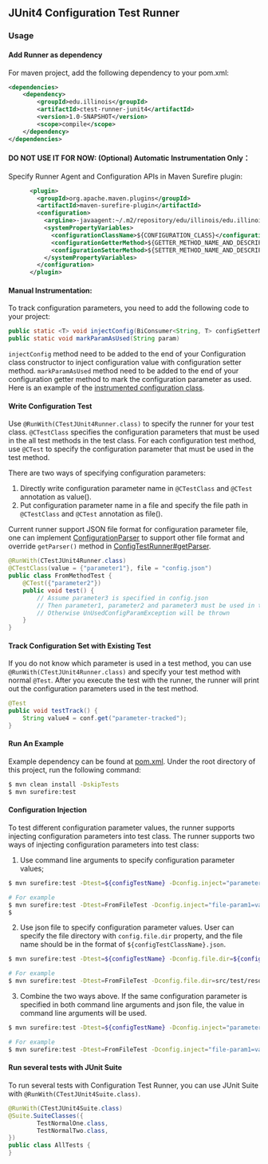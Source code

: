 ## JUnit4 Configuration Test Runner

### Usage

#### Add Runner as dependency 
For maven project, add the following dependency to your pom.xml:
```xml
<dependencies>
    <dependency>
        <groupId>edu.illinois</groupId>
        <artifactId>ctest-runner-junit4</artifactId>
        <version>1.0-SNAPSHOT</version>
        <scope>compile</scope>
    </dependency>
</dependencies>
```

#### DO NOT USE IT FOR NOW: (Optional) Automatic Instrumentation Only：
Specify Runner Agent and Configuration APIs in Maven Surefire plugin:
```xml
      <plugin>
        <groupId>org.apache.maven.plugins</groupId>
        <artifactId>maven-surefire-plugin</artifactId>
        <configuration>
          <argLine>-javaagent:~/.m2/repository/edu/illinois/edu.illinois.CTestRunner/1.0-SNAPSHOT/edu.illinois.CTestRunner-1.0-SNAPSHOT.jar</argLine>
          <systemPropertyVariables>
            <configurationClassName>${CONFIGURATION_CLASS}</configurationClassName>
            <configurationGetterMethod>${GETTER_METHOD_NAME_AND_DESCRIPTOR}</configurationGetterMethod>
            <configurationSetterMethod>${SETTER_METHOD_NAME_AND_DESCRIPTOR}</configurationSetterMethod>
          </systemPropertyVariables>
        </configuration>
      </plugin>
```

#### Manual Instrumentation:
To track configuration parameters, you need to add the following code to your project:
```java
public static <T> void injectConfig(BiConsumer<String, T> configSetterMethod) throws IOException
public static void markParamAsUsed(String param)
```
`injectConfig` method need to be added to the end of your Configuration class constructor to inject configuration value 
with configuration setter method. `markParamAsUsed` method need to be added to the end of your configuration getter method
to mark the configuration parameter as used.
Here is an example of the [instrumented configuration class](junit4-runner/src/test/java/Configuration.java).

#### Write Configuration Test
Use `@RunWith(CTestJUnit4Runner.class)` to specify the runner for your test class.
`@CTestClass` specifies the configuration parameters that must be used in the all test methods in the test class.
For each configuration test method, use `@CTest` to specify the configuration parameter that must be used in the test method.

There are two ways of specifying configuration parameters:
1. Directly write configuration parameter name in `@CTestClass` and `@CTest` annotation as value().
2. Put configuration parameter name in a file and specify the file path in `@CTestClass` and `@CTest` annotation as file().

Current runner support JSON file format for configuration parameter file, 
one can implement [ConfigurationParser](junit4-runner/src/main/java/edu/illinois/parser/ConfigurationParser.java) to support 
other file format and override `getParser()` method in [ConfigTestRunner#getParser](junit4-runner/src/main/java/edu/illinois/ConfigTestRunner.java).

```java
@RunWith(CTestJUnit4Runner.class)
@CTestClass(value = {"parameter1"}, file = "config.json")
public class FromMethodTest {
    @CTest({"parameter2"})
    public void test() {
        // Assume parameter3 is specified in config.json
        // Then parameter1, parameter2 and parameter3 must be used in this test method
        // Otherwise UnUsedConfigParamException will be thrown
    }
}
```

#### Track Configuration Set with Existing Test
If you do not know which parameter is used in a test method, you can use `@RunWith(CTestJUnit4Runner.class)` and specify
your test method with normal `@Test`.
After you execute the test with the runner, the runner will print out the configuration parameters used in the test method.
```java
@Test
public void testTrack() {
    String value4 = conf.get("parameter-tracked");
}
```

#### Run An Example
Example dependency can be found at [pom.xml](pom.xml).
Under the root directory of this project, run the following command:
```bash
$ mvn clean install -DskipTests
$ mvn surefire:test
```


#### Configuration Injection
To test different configuration parameter values, the runner supports injecting configuration parameters into test class.
The runner supports two ways of injecting configuration parameters into test class:
1. Use command line arguments to specify configuration parameter values;
```bash
$ mvn surefire:test -Dtest=${configTestName} -Dconfig.inject="parameter1=value1,parameter2=value2..."

# For example
$ mvn surefire:test -Dtest=FromFileTest -Dconfig.inject="file-param1=value1,file-param2=value2"
$ 
```

2. Use json file to specify configuration parameter values. User can specify the file directory with `config.file.dir` property, and the file name should be in the format of `${configTestClassName}.json`.
```bash
$ mvn surefire:test -Dtest=${configTestName} -Dconfig.file.dir=${configFileDir}

# For example
$ mvn surefire:test -Dtest=FromFileTest -Dconfig.file.dir=src/test/resources
```

3. Combine the two ways above. If the same configuration parameter is specified in both command line arguments and json file, the value in command line arguments will be used.
```bash
$ mvn surefire:test -Dtest=${configTestName} -Dconfig.inject="parameter1=value1,parameter2=value2..." -Dconfig.file.dir=${configFileDir}

# For example
$ mvn surefire:test -Dtest=FromFileTest -Dconfig.inject="file-param1=value1,file-param2=value2" -Dconfig.file.dir=src/test/resources
```

#### Run several tests with JUnit Suite
To run several tests with Configuration Test Runner, you can use JUnit Suite with `@RunWith(CTestJUnit4Suite.class)`.
```java
@RunWith(CTestJUnit4Suite.class)
@Suite.SuiteClasses({
        TestNormalOne.class,        
        TestNormalTwo.class,
})
public class AllTests {
}
```
